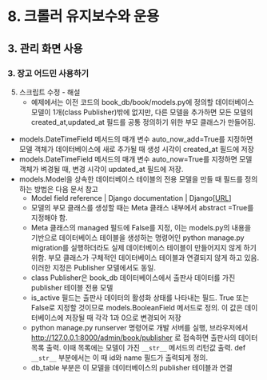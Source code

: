 # 8. 크롤러 유지보수와 운용
## 3. 관리 화면 사용
### 3. 장고 어드민 사용하기
5. 스크립트 수정 - 해설
   - 예제에서는 이전 코드의 book_db/book/models.py에 정의할 데이터베이스 모델이 1개(class Publisher)밖에 없지만, 다른 모델을 추가하면 모든 모델의 created_at,updated_at 필드를 공통 정의하기 위한 부모 클래스가 만들어짐.
 - models.DateTimeField 메서드의 매개 변수 auto_now_add=True를 지정하면 모델 객체가 데이터베이스에 새로 추가될 때 생성 시각이 created_at 필드에 저장
 - models.DateTimeField 메서드의 매개 변수 auto_now=True를 지정하면 모델 객체가 벼경될 때, 변경 시각이 updated_at 필드에 저장.
 - models.Model을 상속한 데이터베이스 테이블의 전용 모델을 만들 때 필드를 정의하는 방법은 다음 문서 참고
   - Model field reference | Django documentation | Django[[URL](https://docs.djangoproject.com/en/2.1/ref/models/fields)]
   - 모델의 부모 클래스를 생성할 때는 Meta 클래스 내부에서 abstract =True를 지정해야 함.
   - Meta 클래스의 managed 필드에 False를 지정, 이는 models.py의 내용을 기반으로 데이터베이스 테이블을 생성하는 명령어인 python manage.py migration를 실행하더라도 실제 데이터베이스 테이블이 만들어지지 않게 하기 위함. 부모 클래스가 구체적인 데이터베이스 테이블과 연결되지 않게 하고 있음. 이러한 지정은 Publisher 모델에서도 동일.
   - class Publisher은 book_db 데이터베이스에서 출판사 데이터를 가진 publisher 테이블 전용 모델
   - is_active 필드는 출판사 데이터의 활성화 상태를 나타내는 필드. True 또는 False로 지정할 것이므로 models.BooleanField 메서드로 정의. 이 값은 데이터베이스에 저장될 때 각각 1과 0으로 변경되어 저장
   - python manage.py runserver 명령어로 개발 서버를 실행, 브라우저에서 http://127.0.0.1:8000/admin/book/publisher 로 접속하면 출판사의 데이터 목록 출력. 이때 목록에는 모델이 가진 `__str__` 메서드의 리턴값 출력. def `__str__` 부분에서는 이 때 id와 name 필드가 출력되게 정의.
   - db_table 부분은 이 모델을 데이터베이스의 publisher 테이블과 연결